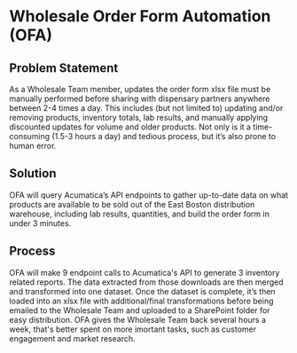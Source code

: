 # Wholesale Order Form Automation (OFA)

## Problem Statement
As a Wholesale Team member, updates the order form xlsx file must be manually performed before sharing with dispensary partners anywhere between 2-4 times a day. This includes (but not limited to) updating and/or removing products, inventory totals, lab results, and manually applying discounted updates for volume and older products. Not only is it a time-consuming (1.5-3 hours a day) and tedious process, but it’s also prone to human error.

## Solution
OFA will query Acumatica’s API endpoints to gather up-to-date data on what products are available to be sold out of the East Boston distribution warehouse, including lab results, quantities, and build the order form in under 3 minutes.

## Process
OFA will make 9 endpoint calls to Acumatica's API to generate 3 inventory related reports. The data extracted from those downloads are then merged and transformed into one dataset. Once the dataset is complete, it’s then loaded into an xlsx file with additional/final transformations before being emailed to the Wholesale Team and uploaded to a SharePoint folder for easy distribution. OFA gives the Wholesale Team back several hours a week, that's better spent on more imortant tasks, such as customer engagement and market research. 
